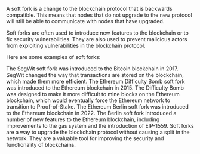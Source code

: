 A soft fork is a change to the blockchain protocol that is backwards compatible. This means that nodes that do not upgrade to the new protocol will still be able to communicate with nodes that have upgraded.

Soft forks are often used to introduce new features to the blockchain or to fix security vulnerabilities. They are also used to prevent malicious actors from exploiting vulnerabilities in the blockchain protocol.

Here are some examples of soft forks:

The SegWit soft fork was introduced to the Bitcoin blockchain in 2017. SegWit changed the way that transactions are stored on the blockchain, which made them more efficient.
The Ethereum Difficulty Bomb soft fork was introduced to the Ethereum blockchain in 2015. The Difficulty Bomb was designed to make it more difficult to mine blocks on the Ethereum blockchain, which would eventually force the Ethereum network to transition to Proof-of-Stake.
The Ethereum Berlin soft fork was introduced to the Ethereum blockchain in 2022. The Berlin soft fork introduced a number of new features to the Ethereum blockchain, including improvements to the gas system and the introduction of EIP-1559.
Soft forks are a way to upgrade the blockchain protocol without causing a split in the network. They are a valuable tool for improving the security and functionality of blockchains.

